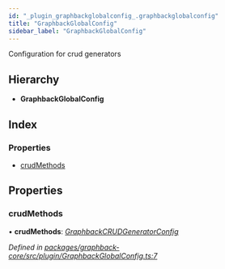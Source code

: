 ```yaml
---
id: "_plugin_graphbackglobalconfig_.graphbackglobalconfig"
title: "GraphbackGlobalConfig"
sidebar_label: "GraphbackGlobalConfig"
---
```


Configuration for crud generators

## Hierarchy

* **GraphbackGlobalConfig**

## Index

### Properties

* [crudMethods](_plugin_graphbackglobalconfig_.graphbackglobalconfig.md#crudmethods)

## Properties

###  crudMethods

• **crudMethods**: *[GraphbackCRUDGeneratorConfig](_plugin_graphbackcrudgeneratorconfig_.graphbackcrudgeneratorconfig.md)*

*Defined in [packages/graphback-core/src/plugin/GraphbackGlobalConfig.ts:7](https://github.com/aerogear/graphback/blob/b39280e7/packages/graphback-core/src/plugin/GraphbackGlobalConfig.ts#L7)*
